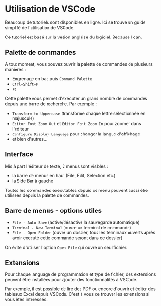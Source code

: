 # Utilisation de VSCode

Beaucoup de tutoriels sont disponibles en ligne. Ici se trouve un guide simplifé de l'utilisation de VSCode.

Ce tutoriel est basé sur la vesion anglaise du logiciel. Because I can.

## Palette de commandes

A tout moment, vous pouvez ouvrir la palette de commandes de plusieurs manières :
- Engrenage en bas puis `Command Palette`
- `Ctrl+Shift+P`
- `F1`

Cette palette vous permet d'exécuter un grand nombre de commandes depuis une barre de recherche. Par exemple :
- `Transform to Uppercase` (transforme chaque lettre sélectionnée en majuscule)
- `Editor Font Zoom Out` et `Editor Font Zoom In` pour zoomer dans l'éditeur
- `Configure Display Language` pour changer la langue d'affichage
- et bien d'autres...

## Interface

Mis à part l'éditeur de texte, 2 menus sont visibles :
- la barre de menus en haut (File, Edit, Selection etc.)
- la Side Bar à gauche

Toutes les commandes executables depuis ce menu peuvent aussi être utilisées depuis la palette de commandes.

## Barre de menus - options utiles

- `File - Auto Save` (active/désactive la sauvegarde automatique)
- `Terminal - New Terminal` (ouvre un terminal de commande)
- `File - Open Folder` (ouvre un dossier, tous les terminaux ouverts après avoir executé cette commande seront dans ce dossier)

On évite d'utiliser l'option `Open File` qui ouvre un seul fichier.

## Extensions

Pour chaque language de programmation et type de fichier, des extensions peuvent être installées pour ajouter des fonctionnalités à VSCode. 

Par exemple, il est possible de lire des PDF ou encore d'ouvrir et éditer des tableaux Excel depuis VSCode. C'est à vous de trouver les extensions si vous êtes intéressés.

